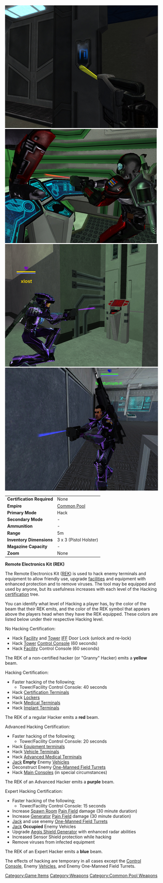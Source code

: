 ![](/images/GrannyHacker.jpg "fig:GrannyHacker.jpg")
![](/images/PSScreenShot0329.jpg "fig:PSScreenShot0329.jpg")
![](/images/AdvancedHacker.jpg "fig:AdvancedHacker.jpg")
![](/images/ExpertHacker.jpg "fig:ExpertHacker.jpg")

|                            |                                        |
| -------------------------- | -------------------------------------- |
| **Certification Required** | None                                   |
| **Empire**                 | [Common Pool](/Common_Pool "wikilink") |
| **Primary Mode**           | Hack                                   |
| **Secondary Mode**         | \-                                     |
| **Ammunition**             | \-                                     |
| **Range**                  | 5m                                     |
| **Inventory Dimensions**   | 3 x 3 (Pistol Holster)                 |
| **Magazine Capacity**      | \-                                     |
| **Zoom**                   | None                                   |

**Remote Electronics Kit (REK)**

The Remote Electronics Kit ([REK](/REK "wikilink")) is used to hack enemy
terminals and equipment to allow friendly use, upgrade
[facilities](/facility "wikilink") and equipment with enhanced protection
and to remove viruses. The tool may be equipped and used by anyone, but
its usefulness increases with each level of the Hacking
[certification](/certification "wikilink") tree.

You can identify what level of Hacking a player has, by the color of the
beam that their REK emits, and the color of the REK symbol that appears
above the players head when they have the REK equipped. These colors are
listed below under their respective Hacking level.

No Hacking Certification:

- Hack [Facility](/Facility "wikilink") and [Tower](/Tower "wikilink")
  [IFF](/IFF "wikilink") Door Lock (unlock and re-lock)
- Hack [Tower](/Tower "wikilink") [Control
  Console](/Control_Console "wikilink") (60 seconds)
- Hack [Facility](/Facility "wikilink") Control Console (60 seconds)

The REK of a non-certified hacker (or "Granny" Hacker) emits a
**yellow** beam.

Hacking Certification:

- Faster hacking of the following;
  - Tower/Facility Control Console: 40 seconds
- Hack [Certification Terminals](/Certification_Terminal "wikilink")
- Hack [Lockers](/Lockers "wikilink")
- Hack [Medical Terminals](/Medical_Terminal "wikilink")
- Hack [Implant Terminals](/Implant_Terminal "wikilink")

The REK of a regular Hacker emits a **red** beam.

Advanced Hacking Certification:

- Faster hacking of the following;
  - Tower/Facility Control Console: 20 seconds
- Hack [Equipment terminals](/Equipment_terminal "wikilink")
- Hack [Vehicle Terminals](/Vehicle_Terminal "wikilink")
- Hack [Advanced Medical
  Terminals](/Advanced_Medical_Terminal "wikilink")
- [Jack](/Jack "wikilink") **Empty** Enemy
  [Vehicles](/Vehicle "wikilink")
- Deconstruct Enemy [One-Manned Field
  Turrets](/One-Manned_Field_Turret "wikilink")
- Hack [Main Consoles](/Main_Console "wikilink") (in special
  circumstances)

The REK of an Advanced Hacker emits a **purple** beam.

Expert Hacking Certification:

- Faster hacking of the following;
  - Tower/Facility Control Console: 15 seconds
- Increase [Spawn Room](/Spawn_Room "wikilink") [Pain
  Field](/Pain_Field "wikilink") damage (30 minute duration)
- Increase [Generator](/Generator "wikilink") [Pain
  Field](/Pain_Field "wikilink") damage (30 minute duration)
- [Jack](/Jack "wikilink") and use enemy [One-Manned Field
  Turrets](/One-Manned_Field_Turret "wikilink")
- [Jack](/Jack "wikilink") **Occupied** Enemy Vehicles
- Upgrade [Aegis Shield Generator](/Aegis_Shield_Generator "wikilink")
  with enhanced radar abilities
- Increased Sensor Shield protection while hacking
- Remove viruses from infected equipment

The REK of an Expert Hacker emits a **blue** beam.

The effects of hacking are temporary in all cases except the [Control
Console](/Control_Console "wikilink"), Enemy
[Vehicles](/Vehicle "wikilink"), and Enemy One-Manned Field Turrets.

[Category:Game Items](/Category:Game_Items "wikilink")
[Category:Weapons](/Category:Weapons "wikilink") [Category:Common Pool
Weapons](/Category:Common_Pool_Weapons "wikilink")
